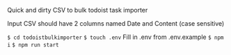 Quick and dirty CSV to bulk todoist task importer

Input CSV should have 2 columns named Date and Content (case sensitive)

`$ cd todoistbulkimporter`
`$ touch .env`
Fill in .env from .env.example
`$ npm i`
`$ npm run start`

